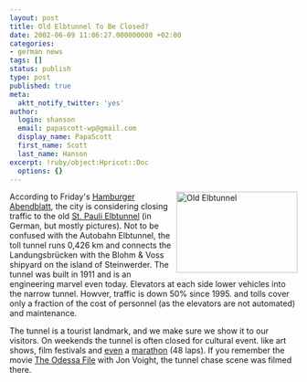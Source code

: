 ```yaml
---
layout: post
title: Old Elbtunnel To Be Closed?
date: 2002-06-09 11:06:27.000000000 +02:00
categories:
- german news
tags: []
status: publish
type: post
published: true
meta:
  aktt_notify_twitter: 'yes'
author:
  login: shanson
  email: papascott-wp@gmail.com
  display_name: PapaScott
  first_name: Scott
  last_name: Hanson
excerpt: !ruby/object:Hpricot::Doc
  options: {}
---
```

<p><a href="http://www.hamburg-hafenrand.de/altelbtu.htm"><img src="http://www.papascott.de/wordpress/wp-content/uploads/2002/06/elbtun.jpg" width="212" height="142" alt="Old Elbtunnel" border="0" align="right" /></a> According to Friday's <a href="http://www.abendblatt.de/bin/ha/set_frame/set_frame.cgi?seiten_url=/contents/ha/news/lokales/html/070602/1107TUNN10.HTM">Hamburger Abendblatt</a>, the city is considering closing traffic to the old <a href="http://www.hamburg-hafenrand.de/altelbtu.htm">St. Pauli Elbtunnel</a> (in German, but mostly pictures). Not to be confused with the Autobahn Elbtunnel, the toll tunnel runs 0,426 km and connects the Landungsbrücken with the Blohm &amp; Voss shipyard on the island of Steinwerder. The tunnel was built in 1911 and is an engineering marvel even today. Elevators at each side lower vehicles into the narrow tunnel. Howver, traffic is down 50% since 1995. and tolls cover only a fraction of the cost of personnel (as the elevators are not automated) and maintenance. </p>
<p>The tunnel is a tourist landmark, and we make sure we show it to our visitors. On weekends the tunnel is often closed for cultural event. like art shows, film festivals and <a href="http://www.photoloader.com/events/elbtunnel.asp">even</a> a <a href="http://elbtunnelmarathon.de/">marathon</a> (48 laps). If you remember the movie <a href="http://us.imdb.com/Title?0071935">The Odessa File</a> with Jon Voight, the tunnel chase scene was filmed there.</p>
